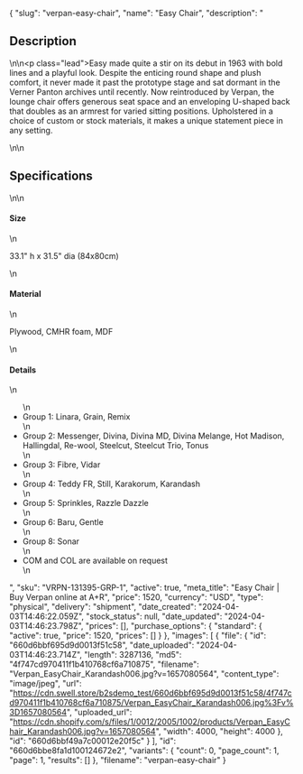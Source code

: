 {
  "slug": "verpan-easy-chair",
  "name": "Easy Chair",
  "description": "<h2>Description</h2>\n<!-- split -->\n<p class=\"lead\">Easy made quite a stir on its debut in 1963 with bold lines and a playful look. Despite the enticing round shape and plush comfort, it never made it past the prototype stage and sat dormant in the Verner Panton archives until recently. Now reintroduced by Verpan, the lounge chair offers generous seat space and an enveloping U-shaped back that doubles as an armrest for varied sitting positions. Upholstered in a choice of custom or stock materials, it makes a unique statement piece in any setting.</p>\n<!-- split -->\n<h2>Specifications</h2>\n<!-- split -->\n<h4>Size</h4>\n<p>33.1\" h x 31.5\" dia (84x80cm)</p>\n<h4>Material</h4>\n<p>Plywood, CMHR foam, MDF</p>\n<h4>Details</h4>\n<ul>\n<li>Group 1: Linara, Grain, Remix</li>\n<li>Group 2: Messenger, Divina, Divina MD, Divina Melange, Hot Madison, Hallingdal, Re-wool, Steelcut, Steelcut Trio, Tonus</li>\n<li>Group 3: Fibre, Vidar </li>\n<li>Group 4: Teddy FR, Still, Karakorum, Karandash</li>\n<li>Group 5: Sprinkles, Razzle Dazzle</li>\n<li>Group 6: Baru, Gentle</li>\n<li>Group 8: Sonar</li>\n<li>COM and COL are available on request</li>\n</ul>",
  "sku": "VRPN-131395-GRP-1",
  "active": true,
  "meta_title": "Easy Chair | Buy Verpan online at A+R",
  "price": 1520,
  "currency": "USD",
  "type": "physical",
  "delivery": "shipment",
  "date_created": "2024-04-03T14:46:22.059Z",
  "stock_status": null,
  "date_updated": "2024-04-03T14:46:23.798Z",
  "prices": [],
  "purchase_options": {
    "standard": {
      "active": true,
      "price": 1520,
      "prices": []
    }
  },
  "images": [
    {
      "file": {
        "id": "660d6bbf695d9d0013f51c58",
        "date_uploaded": "2024-04-03T14:46:23.714Z",
        "length": 3287136,
        "md5": "4f747cd970411f1b410768cf6a710875",
        "filename": "Verpan_EasyChair_Karandash006.jpg?v=1657080564",
        "content_type": "image/jpeg",
        "url": "https://cdn.swell.store/b2sdemo_test/660d6bbf695d9d0013f51c58/4f747cd970411f1b410768cf6a710875/Verpan_EasyChair_Karandash006.jpg%3Fv%3D1657080564",
        "uploaded_url": "https://cdn.shopify.com/s/files/1/0012/2005/1002/products/Verpan_EasyChair_Karandash006.jpg?v=1657080564",
        "width": 4000,
        "height": 4000
      },
      "id": "660d6bbf49a7c00012e20f5c"
    }
  ],
  "id": "660d6bbe8fa1d100124672e2",
  "variants": {
    "count": 0,
    "page_count": 1,
    "page": 1,
    "results": []
  },
  "filename": "verpan-easy-chair"
}